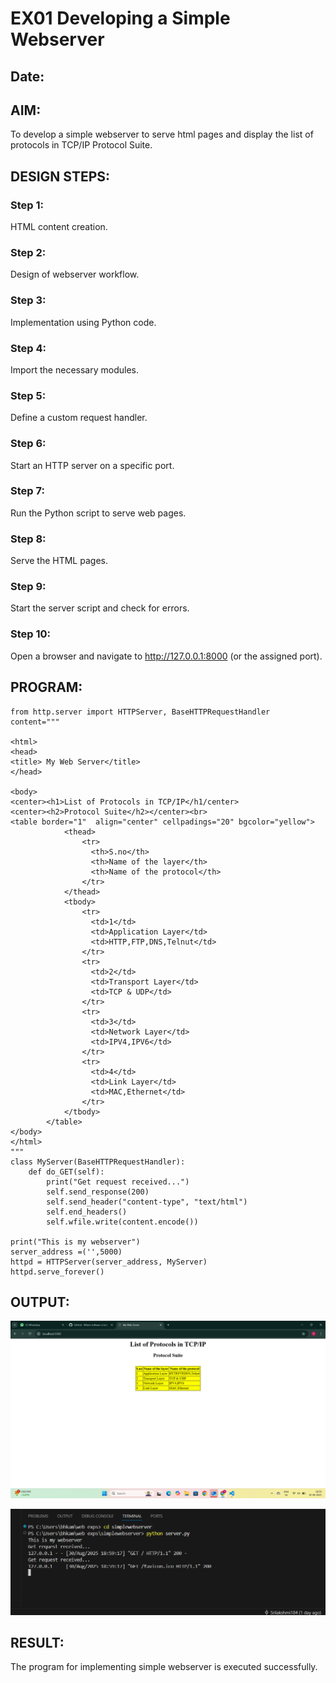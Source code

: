 # EX01 Developing a Simple Webserver
## Date:

## AIM:
To develop a simple webserver to serve html pages and display the list of protocols in TCP/IP Protocol Suite.

## DESIGN STEPS:
### Step 1: 
HTML content creation.

### Step 2:
Design of webserver workflow.

### Step 3:
Implementation using Python code.

### Step 4:
Import the necessary modules.

### Step 5:
Define a custom request handler.

### Step 6:
Start an HTTP server on a specific port.

### Step 7:
Run the Python script to serve web pages.

### Step 8:
Serve the HTML pages.

### Step 9:
Start the server script and check for errors.

### Step 10:
Open a browser and navigate to http://127.0.0.1:8000 (or the assigned port).

## PROGRAM:
```
from http.server import HTTPServer, BaseHTTPRequestHandler 
content="""

<html>
<head>
<title> My Web Server</title>
</head>

<body>
<center><h1>List of Protocols in TCP/IP</h1/center>
<center><h2>Protocol Suite</h2></center><br>
<table border="1"  align="center" cellpadings="20" bgcolor="yellow">
            <thead>
                <tr>
                  <th>S.no</th>
                  <th>Name of the layer</th>
                  <th>Name of the protocol</th>
                </tr>
            </thead>
            <tbody>
                <tr>
                  <td>1</td>
                  <td>Application Layer</td>
                  <td>HTTP,FTP,DNS,Telnut</td>
                </tr>
                <tr>
                  <td>2</td>
                  <td>Transport Layer</td>
                  <td>TCP & UDP</td>
                </tr>
                <tr>
                  <td>3</td>
                  <td>Network Layer</td>
                  <td>IPV4,IPV6</td>
                </tr>
                <tr>
                  <td>4</td>
                  <td>Link Layer</td>
                  <td>MAC,Ethernet</td>
                </tr>
            </tbody>
        </table>
</body>
</html>
"""
class MyServer(BaseHTTPRequestHandler):
    def do_GET(self):
        print("Get request received...")
        self.send_response(200)
        self.send_header("content-type", "text/html")
        self.end_headers()
        self.wfile.write(content.encode())

print("This is my webserver")
server_address =('',5000)
httpd = HTTPServer(server_address, MyServer)
httpd.serve_forever()
```
## OUTPUT:

![alt text](image-3.png)

![alt text](image-2.png)
## RESULT:
The program for implementing simple webserver is executed successfully.
